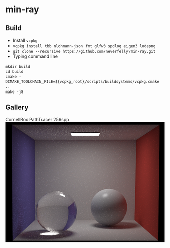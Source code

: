 # min-ray
## Build
- Install `vcpkg`
- `vcpkg install tbb nlohmann-json fmt glfw3 spdlog eigen3 lodepng`
- `git clone --recursive https://github.com/neverfelly/min-ray.git`
- Typing command line
```shell script
mkdir build
cd build
cmake -DCMAKE_TOOLCHAIN_FILE=${vcpkg_root}/scripts/buildsystems/vcpkg.cmake ..
make -j8
```
## Gallery
CornellBox PathTracer 256spp
![cbox](gallery/cornellbox_pt_256spp.png)